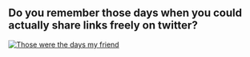 ## Do you remember those days when you could actually share links freely on twitter?

[![Those were the days my friend](https://img.youtube.com/vi/y3KEhWTnWvE/maxresdefault.jpg)](https://www.youtube.com/watch?v=y3KEhWTnWvE)
